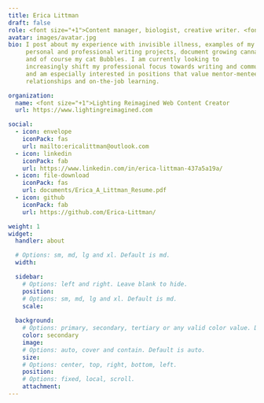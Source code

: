 ```yaml
---
title: Erica Littman
draft: false
role: <font size="+1">Content manager, biologist, creative writer. <font size="-1"> <p>All thoughts and opinions reflected here are my own.
avatar: images/avatar.jpg    
bio: I post about my experience with invisible illness, examples of my 
     personal and professional writing projects, document growing cannabis, 
     and of course my cat Bubbles. I am currently looking to 
     increasingly shift my professional focus towards writing and communications, 
     and am especially interested in positions that value mentor-mentee style
     relationships and on-the-job learning.

organization:
  name: <font size="+1">Lighting Reimagined Web Content Creator
  url: https://www.lightingreimagined.com  

social:
  - icon: envelope
    iconPack: fas
    url: mailto:ericalittman@outlook.com
  - icon: linkedin
    iconPack: fab
    url: https://www.linkedin.com/in/erica-littman-437a5a19a/
  - icon: file-download
    iconPack: fas
    url: documents/Erica_A_Littman_Resume.pdf
  - icon: github
    iconPack: fab
    url: https://github.com/Erica-Littman/

weight: 1
widget:
  handler: about

  # Options: sm, md, lg and xl. Default is md.
  width:

  sidebar:
    # Options: left and right. Leave blank to hide.
    position:
    # Options: sm, md, lg and xl. Default is md.
    scale:
  
  background:
    # Options: primary, secondary, tertiary or any valid color value. Default is primary.
    color: secondary
    image: 
    # Options: auto, cover and contain. Default is auto.
    size:
    # Options: center, top, right, bottom, left.
    position: 
    # Options: fixed, local, scroll.
    attachment: 
---
```


